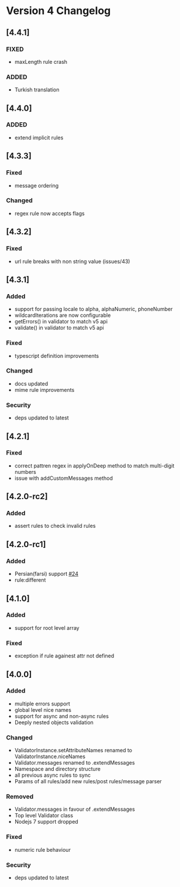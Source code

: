 # Version 4 Changelog

## [4.4.1]

### FIXED

- maxLength rule crash

### ADDED

- Turkish translation

## [4.4.0]

### ADDED

- extend implicit rules

## [4.3.3]

### Fixed

- message ordering

### Changed

- regex rule now accepts flags

## [4.3.2]

### Fixed

- url rule breaks with non string value (issues/43)

## [4.3.1]

### Added

- support for passing locale to alpha, alphaNumeric, phoneNumber
- wildcardIterations are now configurable
- getErrors() in validator to match v5 api
- validate() in validator to match v5 api

### Fixed

- typescript definition improvements

### Changed

- docs updated
- mime rule improvements

### Security

- deps updated to latest

## [4.2.1]

### Fixed

- correct pattren regex in applyOnDeep method to match multi-digit numbers
- issue with addCustomMessages method

## [4.2.0-rc2]

### Added

- assert rules to check invalid rules

## [4.2.0-rc1]

### Added

- Persian(farsi) support [#24](https://github.com/bitnbytesio/node-input-validator/pull/24)
- rule:different

## [4.1.0]

### Added

- support for root level array

### Fixed

- exception if rule againest attr not defined

## [4.0.0]

### Added

- multiple errors support
- global level nice names
- support for async and non-async rules
- Deeply nested objects validation

### Changed

- ValidatorInstance.setAttributeNames renamed to ValidatorInstance.niceNames
- Validator.messages renamed to .extendMessages
- Namespace and directory structure
- all previous async rules to sync
- Params of all rules/add new rules/post rules/message parser

### Removed

- Validator.messages in favour of .extendMessages
- Top level Validator class
- Nodejs 7 support dropped

### Fixed

- numeric rule behaviour

### Security

- deps updated to latest
